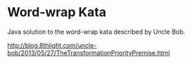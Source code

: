 # Word-wrap Kata

Java solution to the word-wrap kata described by Uncle Bob. 

http://blog.8thlight.com/uncle-bob/2013/05/27/TheTransformationPriorityPremise.html